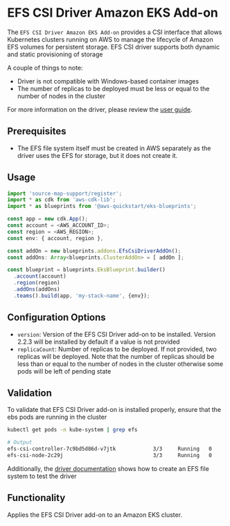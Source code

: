 # EFS CSI Driver Amazon EKS Add-on

The `EFS CSI Driver Amazon EKS Add-on` provides a CSI interface that allows Kubernetes clusters running on AWS to manage the lifecycle of Amazon EFS volumes for persistent storage.
EFS CSI driver supports both dynamic and static provisioning of storage

A couple of things to note:

- Driver is not compatible with Windows-based container images
- The number of replicas to be deployed must be less or equal to the number of nodes in the cluster

For more information on the driver, please review the [user guide](https://docs.aws.amazon.com/eks/latest/userguide/efs-csi.html).

## Prerequisites

- The EFS file system itself must be created in AWS separately as the driver uses the EFS for storage, but it does not create it.

## Usage

```typescript
import 'source-map-support/register';
import * as cdk from 'aws-cdk-lib';
import * as blueprints from '@aws-quickstart/eks-blueprints';

const app = new cdk.App();
const account = <AWS_ACCOUNT_ID>;
const region = <AWS_REGION>;
const env: { account, region },

const addOn = new blueprints.addons.EfsCsiDriverAddOn();
const addOns: Array<blueprints.ClusterAddOn> = [ addOn ];

const blueprint = blueprints.EksBlueprint.builder()
  .account(account) 
  .region(region)
  .addOns(addOns)
  .teams().build(app, 'my-stack-name', {env});
```

## Configuration Options

- `version`: Version of the EFS CSI Driver add-on to be installed. Version 2.2.3 will be installed by default if a value is not provided
- `replicaCount`: Number of replicas to be deployed. If not provided, two replicas will be deployed. Note that the number of replicas
  should be less than or equal to the number of nodes in the cluster otherwise some pods will be left of pending state


## Validation

To validate that EFS CSI Driver add-on is installed properly, ensure that the ebs pods are running in the cluster

```bash
kubectl get pods -n kube-system | grep efs

# Output
efs-csi-controller-7c9bd5d86d-v7jtk            3/3     Running   0          155m
efs-csi-node-2c29j                             3/3     Running   0          155m


```

Additionally, the [driver documentation](https://docs.aws.amazon.com/eks/latest/userguide/efs-csi.html) shows how to create an EFS file system to test the driver 

## Functionality

Applies the EFS CSI Driver add-on to an Amazon EKS cluster. 